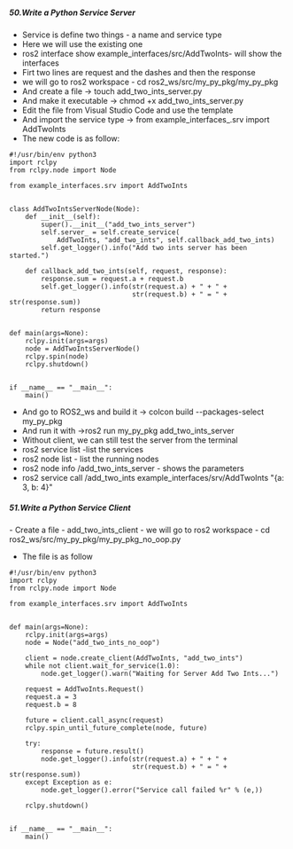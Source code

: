 <H5>50.Write a Python Service Server</H5>

- Service is define two things - a name and service type
- Here we will use the existing one
- ros2 interface show example_interfaces/src/AddTwoInts- will show the interfaces
- Firt two lines are request and the dashes and then the response
- we will go to ros2 workspace - cd ros2_ws/src/my_py_pkg/my_py_pkg
- And create a file -> touch add_two_ints_server.py
- And make it executable -> chmod +x add_two_ints_server.py
- Edit the file from Visual Studio Code and use the template
- And import the service type -> from example_interfaces_.srv import AddTwoInts
- The new code is as follow:
```
#!/usr/bin/env python3
import rclpy
from rclpy.node import Node

from example_interfaces.srv import AddTwoInts


class AddTwoIntsServerNode(Node):
    def __init__(self):
        super().__init__("add_two_ints_server")
        self.server_ = self.create_service(
            AddTwoInts, "add_two_ints", self.callback_add_two_ints)
        self.get_logger().info("Add two ints server has been started.")

    def callback_add_two_ints(self, request, response):
        response.sum = request.a + request.b
        self.get_logger().info(str(request.a) + " + " +
                               str(request.b) + " = " + str(response.sum))
        return response


def main(args=None):
    rclpy.init(args=args)
    node = AddTwoIntsServerNode()
    rclpy.spin(node)
    rclpy.shutdown()


if __name__ == "__main__":
    main()
```
- And go to ROS2_ws and build it -> colcon build --packages-select my_py_pkg 
- And run it with ->ros2 run my_py_pkg add_two_ints_server
- Without client, we can still test the server from the terminal
- ros2 service list -list the services
- ros2 node list - list the running nodes
- ros2 node info /add_two_ints_server - shows the parameters
- ros2 service call /add_two_ints example_interfaces/srv/AddTwoInts "{a: 3, b: 4}"

<H5>51.Write a Python Service Client</H5>
- Create a file - add_two_ints_client
- we will go to ros2 workspace - cd ros2_ws/src/my_py_pkg/my_py_pkg_no_oop.py

- The file is as follow
```
#!/usr/bin/env python3
import rclpy
from rclpy.node import Node

from example_interfaces.srv import AddTwoInts


def main(args=None):
    rclpy.init(args=args)
    node = Node("add_two_ints_no_oop")

    client = node.create_client(AddTwoInts, "add_two_ints")
    while not client.wait_for_service(1.0):
        node.get_logger().warn("Waiting for Server Add Two Ints...")

    request = AddTwoInts.Request()
    request.a = 3
    request.b = 8

    future = client.call_async(request)
    rclpy.spin_until_future_complete(node, future)

    try:
        response = future.result()
        node.get_logger().info(str(request.a) + " + " +
                               str(request.b) + " = " + str(response.sum))
    except Exception as e:
        node.get_logger().error("Service call failed %r" % (e,))

    rclpy.shutdown()


if __name__ == "__main__":
    main()
```
 
